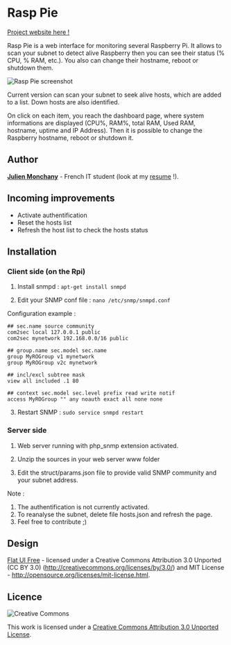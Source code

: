 Rasp Pie
========

[Project website here !](http://julienmonchany.github.io/rasp-pie)

Rasp Pie is a web interface for monitoring several Raspberry Pi. 
It allows to scan your subnet to detect alive Raspberry then you can see their status (% CPU, % RAM, etc.).
You also can change their hostname, reboot or shutdown them. 



![Rasp Pie screenshot](https://raw.github.com/julienmonchany/rasp-pie/master/images/screenshots/screenshot.png)


Current version can scan your subnet to seek alive hosts, which are added to a list. Down hosts are also identified.

On click on each item, you reach the dashboard page, where system informations are displayed (CPU%, RAM%, total RAM, Used RAM, hostname, uptime and IP Address).
Then it is possible to change the Raspberry hostname, reboot or shutdown it.

## Author

[**Julien Monchany**](mailto:julien.monchany@gmail.com) - French IT student (look at my [resume](https://docs.google.com/file/d/0B3lnw6TpitHKQnlXTmFZcDc0RGc/edit?usp=sharing) !).


## Incoming improvements
+ Activate authentification
+ Reset the hosts list
+ Refresh the host list to check the hosts status

## Installation

### Client side (on the Rpi)

1) Install snmpd : ```apt-get install snmpd```

2) Edit your SNMP conf file : ```nano /etc/snmp/snmpd.conf```

Configuration example :
```
## sec.name source community
com2sec local 127.0.0.1 public
com2sec mynetwork 192.168.0.0/16 public

## group.name sec.model sec.name
group MyROGroup v1 mynetwork
group MyROGroup v2c mynetwork

## incl/excl subtree mask
view all included .1 80

## context sec.model sec.level prefix read write notif
access MyROGroup "" any noauth exact all none none
```

3) Restart SNMP : ```sudo service snmpd restart```

### Server side

1) Web server running with php_snmp extension activated.

2) Unzip the sources in your web server www folder

3) Edit the struct/params.json file to provide valid SNMP community and your subnet address.

Note : 
1) The authentification is not currently activated. 
2) To reanalyse the subnet, delete file hosts.json and refresh the page.
3) Feel free to contribute ;)


## Design 
[Flat UI Free](https://github.com/designmodo/Flat-UI) - licensed under a Creative Commons Attribution 3.0 Unported (CC BY 3.0) (http://creativecommons.org/licenses/by/3.0/) and MIT License - http://opensource.org/licenses/mit-license.html. 

## Licence

![Creative Commons](http://i.creativecommons.org/l/by-sa/3.0/88x31.png)

This work is licensed under a [Creative Commons Attribution 3.0 Unported License](http://creativecommons.org/licenses/by/3.0/).
